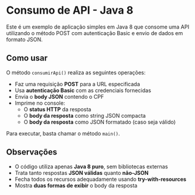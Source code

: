 # Consumo de API - Java 8

Este é um exemplo de aplicação simples em Java 8 que consome uma API utilizando o método POST com autenticação Basic e envio de dados em formato JSON.

## Como usar

O método `consumirApi()` realiza as seguintes operações:

- Faz uma requisição **POST** para a URL especificada
- Usa **autenticação Basic** com as credenciais fornecidas
- Envia o **body JSON** contendo o CPF
- Imprime no console:
  - O **status HTTP** da resposta
  - O **body da resposta** como string JSON compacta
  - O **body da resposta** como JSON formatado (caso seja válido)

Para executar, basta chamar o método `main()`.

## Observações

- O código utiliza apenas **Java 8 puro**, sem bibliotecas externas
- Trata tanto respostas **JSON válidas** quanto **não-JSON**
- Fecha todos os recursos adequadamente usando **try-with-resources**
- Mostra **duas formas de exibir** o body da resposta

